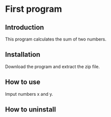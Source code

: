 # First program

## Introduction
This program calculates the sum of two numbers.

## Installation
Download the program and extract the zip file.

## How to use
Imput numbers x and y.

## How to uninstall
